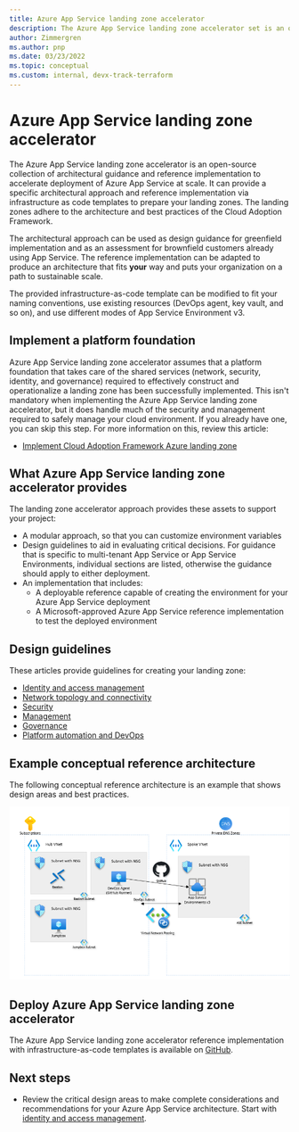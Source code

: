 ```yaml
---
title: Azure App Service landing zone accelerator
description: The Azure App Service landing zone accelerator set is an open-source collection of Terraform templates that you can use to automate the deployment of an environment capable of hosting Azure App Service.
author: Zimmergren
ms.author: pnp
ms.date: 03/23/2022
ms.topic: conceptual
ms.custom: internal, devx-track-terraform
---
```


# Azure App Service landing zone accelerator

The Azure App Service landing zone accelerator is an open-source collection of architectural guidance and reference implementation to accelerate deployment of Azure App Service at scale. It can provide a specific architectural approach and reference implementation via infrastructure as code templates to prepare your landing zones. The landing zones adhere to the architecture and best practices of the Cloud Adoption Framework.

The architectural approach can be used as design guidance for greenfield implementation and as an assessment for brownfield customers already using App Service. The reference implementation can be adapted to produce an architecture that fits **your** way and puts your organization on a path to sustainable scale.

The provided infrastructure-as-code template can be modified to fit your naming conventions, use existing resources (DevOps agent, key vault, and so on), and use different modes of App Service Environment v3.

## Implement a platform foundation

Azure App Service landing zone accelerator assumes that a platform foundation that takes care of the shared services (network, security, identity, and governance) required to effectively construct and operationalize a landing zone has been successfully implemented. This isn't mandatory when implementing the Azure App Service landing zone accelerator, but it does handle much of the security and management required to safely manage your cloud environment. If you already have one, you can skip this step. For more information on this, review this article:

- [Implement Cloud Adoption Framework Azure landing zone](../../../ready/landing-zone/index.md)

## What Azure App Service landing zone accelerator provides

The landing zone accelerator approach provides these assets to support your project:

- A modular approach, so that you can customize environment variables
- Design guidelines to aid in evaluating critical decisions. For guidance that is specific to multi-tenant App Service or App Service Environments, individual sections are listed, otherwise the guidance should apply to either deployment.
- An implementation that includes:
  - A deployable reference capable of creating the environment for your Azure App Service deployment
  - A Microsoft-approved Azure App Service reference implementation to test the deployed environment

## Design guidelines

These articles provide guidelines for creating your landing zone:

- [Identity and access management](./identity-and-access-management.md)
- [Network topology and connectivity](./network-topology-and-connectivity.md)
- [Security](./security.md)
- [Management](./management.md)
- [Governance](./governance.md)
- [Platform automation and DevOps](./platform-automation-and-devops.md)

## Example conceptual reference architecture

The following conceptual reference architecture is an example that shows design areas and best practices.

[![Diagram that shows Azure App Service landing zone accelerator architecture.](./media/landing-zone-accelerator/reference-implementation.png)](./media/landing-zone-accelerator/reference-implementation.png#lightbox)

## Deploy Azure App Service landing zone accelerator

The Azure App Service landing zone accelerator reference implementation with infrastructure-as-code templates is available on [GitHub](https://github.com/Azure/appservice-landing-zone-accelerator).

## Next steps

- Review the critical design areas to make complete considerations and recommendations for your Azure App Service architecture. Start with [identity and access management](./identity-and-access-management.md).
